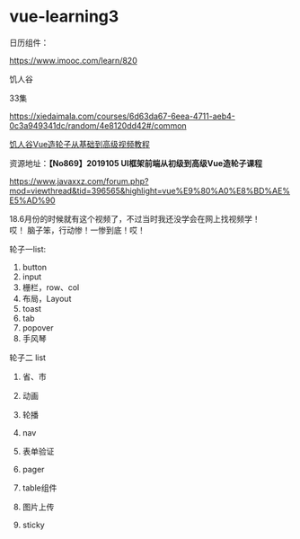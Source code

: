 # vue-learning3

日历组件：

https://www.imooc.com/learn/820



饥人谷

33集

https://xiedaimala.com/courses/6d63da67-6eea-4711-aeb4-0c3a949341dc/random/4e8120dd42#/common

[饥人谷Vue造轮子从基础到高级视频教程 ](http://vlambda.com/wz_wRNSkG6EFN.html)

资源地址：**【No869】2019105 UI框架前端从初级到高级Vue造轮子课程**

https://www.javaxxz.com/forum.php?mod=viewthread&tid=396565&highlight=vue%E9%80%A0%E8%BD%AE%E5%AD%90

18.6月份的时候就有这个视频了，不过当时我还没学会在网上找视频学！	
哎！	脑子笨，行动惨！一惨到底！哎！	



轮子一list:

1. button
2. input
3. 栅栏，row、col
4. 布局，Layout
5. toast
6. tab
7. popover
8. 手风琴



轮子二 list

1. 省、市

2. 动画

3. 轮播

4. nav

5. 表单验证

6. pager

7. table组件

8. 图片上传

9. sticky

   
